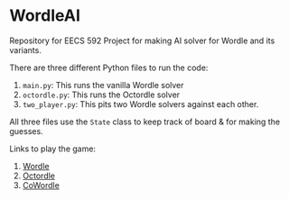 # WordleAI
Repository for EECS 592 Project for making AI solver for Wordle and its variants.

There are three different Python files to run the code:
1. `main.py`: This runs the vanilla Wordle solver
2. `octordle.py`: This runs the Octordle solver
3. `two_player.py`: This pits two Wordle solvers against each other.

All three files use the `State` class to keep track of board & for making the guesses.

Links to play the game:
1. [Wordle](https://www.nytimes.com/games/wordle/index.html)
2. [Octordle](https://www.britannica.com/games/octordle/daily)
3. [CoWordle](https://cowordle.org/)

